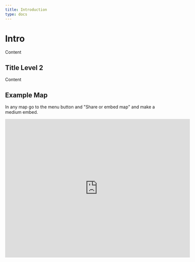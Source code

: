 ```yaml
---
title: Introduction
type: docs
---
```


# Intro

Content

## Title Level 2

Content

## Example Map

In any map go to the menu button and "Share or embed map" and make a medium embed.

<iframe src="https://www.google.com/maps/embed?pb=!1m18!1m12!1m3!1d158858.47339244935!2d-0.24167938284187407!3d51.52855824382077!2m3!1f0!2f0!3f0!3m2!1i1024!2i768!4f13.1!3m3!1m2!1s0x47d8a00baf21de75%3A0x52963a5addd52a99!2sLondon!5e0!3m2!1sen!2suk!4v1578520036564!5m2!1sen!2suk" width="600" height="450" frameborder="0" style="border:0;" allowfullscreen=""></iframe>
